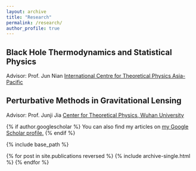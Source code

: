 ```yaml
---
layout: archive
title: "Research"
permalink: /research/
author_profile: true
---
```


Black Hole Thermodynamics and Statistical Physics
------
Advisor: Prof. Jun Nian [International Centre for Theoretical Physics Asia-Pacific](https://ictp-ap.org/)


Perturbative Methods in Gravitational Lensing
------
Advisor: Prof. Junji Jia [Center for Theoretical Physics, Wuhan University](http://202.114.78.174/ctp/)

{% if author.googlescholar %}
  You can also find my articles on <u><a href="{{author.googlescholar}}">my Google Scholar profile</a>.</u>
{% endif %}

{% include base_path %}

{% for post in site.publications reversed %}
  {% include archive-single.html %}
{% endfor %}
